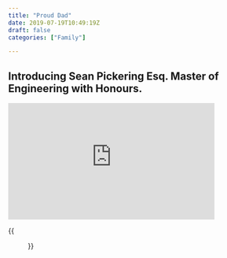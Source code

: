 ```yaml
---
title: "Proud Dad"
date: 2019-07-19T10:49:19Z
draft: false
categories: ["Family"]

---
```

## Introducing Sean Pickering Esq. Master of Engineering with Honours.

<iframe width="420" height="237" src="https://www.youtube.com/embed/cu9m65IMqkU" frameborder="0" allow="accelerometer; autoplay; encrypted-media; gyroscope; picture-in-picture" allowfullscreen></iframe>

{{<figure src="../seans-graduation.jpg">}}


